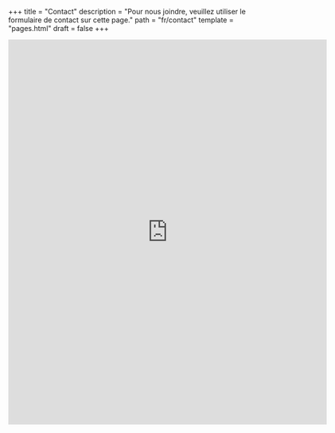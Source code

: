 +++
title = "Contact"
description = "Pour nous joindre, veuillez utiliser le formulaire de contact sur cette page."
path = "fr/contact"
template = "pages.html"
draft = false
+++

<p style="height: 970px;">
<iframe src="https://docs.google.com/forms/d/e/1FAIpQLSedaNbiE1Gj4BUCCGgRCxh-3oraWcw58k-rJ0RjgnnXNJ9TSA/viewform?embedded=true" width="640" height="774" frameborder="0" marginheight="0" marginwidth="0">Chargement…</iframe>
</p>
